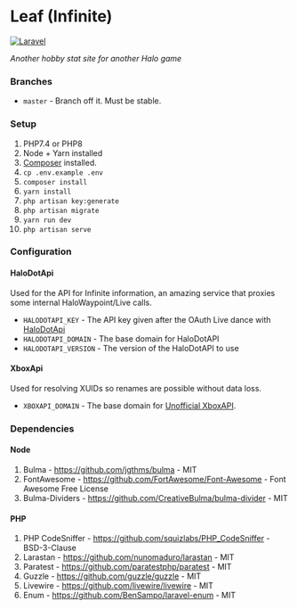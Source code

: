 # Leaf (Infinite)
[![Laravel](https://github.com/iBotPeaches/LeafApp_Infinite/actions/workflows/laravel.yml/badge.svg)](https://github.com/iBotPeaches/LeafApp_Infinite/actions/workflows/laravel.yml)

_Another hobby stat site for another Halo game_

### Branches
 * `master` - Branch off it. Must be stable.

### Setup
1. PHP7.4 or PHP8
2. Node + Yarn installed
3. [Composer](https://getcomposer.org/) installed.
4. `cp .env.example .env`
5. `composer install`
6. `yarn install`
7. `php artisan key:generate`
8. `php artisan migrate`
9. `yarn run dev`
10. `php artisan serve`

### Configuration

#### HaloDotApi
Used for the API for Infinite information, an amazing service that proxies some internal HaloWaypoint/Live calls.

 * `HALODOTAPI_KEY` - The API key given after the OAuth Live dance with [HaloDotApi](https://developers.halodotapi.com)
 * `HALODOTAPI_DOMAIN` - The base domain for HaloDotAPI
 * `HALODOTAPI_VERSION` - The version of the HaloDotAPI to use

#### XboxApi
Used for resolving XUIDs so renames are possible without data loss.

 * `XBOXAPI_DOMAIN` - The base domain for [Unofficial XboxAPI](https://xbl-api.prouser123.me/).

### Dependencies

#### Node
1. Bulma - https://github.com/jgthms/bulma - MIT
2. FontAwesome - https://github.com/FortAwesome/Font-Awesome - Font Awesome Free License
3. Bulma-Dividers - https://github.com/CreativeBulma/bulma-divider - MIT

#### PHP
1. PHP CodeSniffer - https://github.com/squizlabs/PHP_CodeSniffer - BSD-3-Clause 
2. Larastan - https://github.com/nunomaduro/larastan - MIT
3. Paratest - https://github.com/paratestphp/paratest - MIT
4. Guzzle - https://github.com/guzzle/guzzle - MIT
5. Livewire - https://github.com/livewire/livewire - MIT
6. Enum - https://github.com/BenSampo/laravel-enum - MIT
